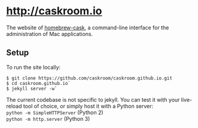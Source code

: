 # http://caskroom.io
The website of [homebrew-cask](https://github.com/phinze/homebrew-cask), a command-line interface for the administration of Mac applications.

## Setup

To run the site locally:

```shell
$ git clone https://github.com/caskroom/caskroom.github.io.git
$ cd caskroom.github.io`
$ jekyll server -w`
```

The current codebase is not specific to jekyll. You can test it with your live-reload tool of choice, or simply host it with a Python server:  
`python -m SimpleHTTPServer` (Python 2)  
`python -m http.server` (Python 3)
